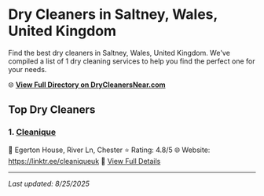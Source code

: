 # Dry Cleaners in Saltney, Wales, United Kingdom

Find the best dry cleaners in Saltney, Wales, United Kingdom. We've compiled a list of 1 dry cleaning services to help you find the perfect one for your needs.

🌐 **[View Full Directory on DryCleanersNear.com](https://drycleanersnear.com/city/United%20Kingdom/Wales/Saltney)**

## Top Dry Cleaners

### 1. [Cleanique](https://drycleanersnear.com/dryCleaner/6896abca86a2a96145ad4e31/cleanique)
📍 Egerton House, River Ln, Chester
⭐ Rating: 4.8/5
🌐 Website: https://linktr.ee/cleaniqueuk
🔗 [View Full Details](https://drycleanersnear.com/dryCleaner/6896abca86a2a96145ad4e31/cleanique)


---

*Last updated: 8/25/2025*
